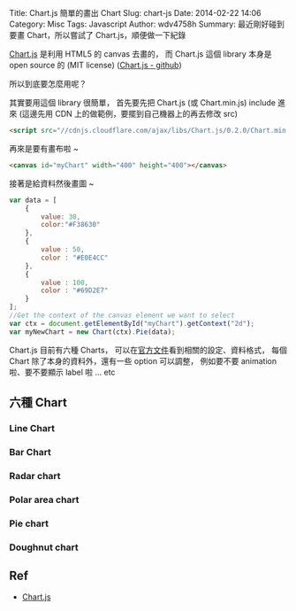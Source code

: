 Title: Chart.js 簡單的畫出 Chart
Slug: chart-js
Date: 2014-02-22 14:06
Category: Misc
Tags: Javascript
Author: wdv4758h
Summary: 最近剛好碰到要畫 Chart，所以嘗試了 Chart.js，順便做一下紀錄

<script src="//cdnjs.cloudflare.com/ajax/libs/Chart.js/0.2.0/Chart.min.js"></script>

[Chart.js](http://www.chartjs.org/) 是利用 HTML5 的 canvas 去畫的，
而 Chart.js 這個 library 本身是 open source 的 (MIT license) ([Chart.js - github](https://github.com/nnnick/Chart.js))

所以到底要怎麼用呢？

其實要用這個 library 很簡單，
首先要先把 Chart.js (或 Chart.min.js) include 進來 (這邊先用 CDN 上的做範例，要擺到自己機器上的再去修改 src)

```html
<script src="//cdnjs.cloudflare.com/ajax/libs/Chart.js/0.2.0/Chart.min.js"></script>
```

再來是要有畫布啦 ~

```html
<canvas id="myChart" width="400" height="400"></canvas>
```

接著是給資料然後畫圖 ~

```javascript
var data = [
    {
        value: 30,
        color:"#F38630"
    },
    {
        value : 50,
        color : "#E0E4CC"
    },
    {
        value : 100,
        color : "#69D2E7"
    }
];
//Get the context of the canvas element we want to select
var ctx = document.getElementById("myChart").getContext("2d");
var myNewChart = new Chart(ctx).Pie(data);
```

<canvas id="myChart" width="400" height="400"></canvas>
<script>
    var data = [
        {
            value: 30,
            color:"#F38630"
        },
        {
            value : 50,
            color : "#E0E4CC"
        },
        {
            value : 100,
            color : "#69D2E7"
        }
    ];
    var ctx = document.getElementById("myChart").getContext("2d");
    var myNewChart = new Chart(ctx).Pie(data);
</script>

Chart.js 目前有六種 Charts，
可以在[官方文件](http://www.chartjs.org/docs/)看到相關的設定、資料格式，
每個 Chart 除了本身的資料外，還有一些 option 可以調整，
例如要不要 animation 啦、要不要顯示 label 啦 ... etc

## 六種 Chart

### Line Chart

<canvas id="LineChart" width="800" height="400"></canvas>
<script>
var data = {
    labels : ["January","February","March","April","May","June","July"],
    datasets : [
        {
            fillColor : "rgba(220,220,220,0.5)",
            strokeColor : "rgba(220,220,220,1)",
            pointColor : "rgba(220,220,220,1)",
            pointStrokeColor : "#fff",
            data : [65,59,90,81,56,55,40]
        },
        {
            fillColor : "rgba(151,187,205,0.5)",
            strokeColor : "rgba(151,187,205,1)",
            pointColor : "rgba(151,187,205,1)",
            pointStrokeColor : "#fff",
            data : [28,48,40,19,96,27,100]
        }
    ]
};
var ctx = document.getElementById("LineChart").getContext("2d");
new Chart(ctx).Line(data);
</script>

### Bar Chart

<canvas id="BarChart" width="800" height="400"></canvas>
<script>
var data = {
    labels : ["January","February","March","April","May","June","July"],
    datasets : [
        {
            fillColor : "rgba(220,220,220,0.5)",
            strokeColor : "rgba(220,220,220,1)",
            data : [65,59,90,81,56,55,40]
        },
        {
            fillColor : "rgba(151,187,205,0.5)",
            strokeColor : "rgba(151,187,205,1)",
            data : [28,48,40,19,96,27,100]
        }
    ]
};
var ctx = document.getElementById("BarChart").getContext("2d");
new Chart(ctx).Bar(data);
</script>

### Radar chart

<canvas id="RadarChart" width="800" height="400"></canvas>
<script>
var data = {
    labels : ["Eating","Drinking","Sleeping","Designing","Coding","Partying","Running"],
    datasets : [
        {
            fillColor : "rgba(220,220,220,0.5)",
            strokeColor : "rgba(220,220,220,1)",
            pointColor : "rgba(220,220,220,1)",
            pointStrokeColor : "#fff",
            data : [65,59,90,81,56,55,40]
        },
        {
            fillColor : "rgba(151,187,205,0.5)",
            strokeColor : "rgba(151,187,205,1)",
            pointColor : "rgba(151,187,205,1)",
            pointStrokeColor : "#fff",
            data : [28,48,40,19,96,27,100]
        }
    ]
};
var ctx = document.getElementById("RadarChart").getContext("2d");
new Chart(ctx).Radar(data);
</script>

### Polar area chart

<canvas id="PolarChart" width="800" height="400"></canvas>
<script>
var data = [
    {
        value : 30,
        color: "#D97041"
    },
    {
        value : 90,
        color: "#C7604C"
    },
    {
        value : 24,
        color: "#21323D"
    },
    {
        value : 58,
        color: "#9D9B7F"
    },
    {
        value : 82,
        color: "#7D4F6D"
    },
    {
        value : 8,
        color: "#584A5E"
    }
];
var ctx = document.getElementById("PolarChart").getContext("2d");
new Chart(ctx).PolarArea(data);
</script>

### Pie chart

<canvas id="PieChart" width="800" height="400"></canvas>
<script>
var data = [
    {
        value: 30,
        color:"#F38630"
    },
    {
        value : 50,
        color : "#E0E4CC"
    },
    {
        value : 100,
        color : "#69D2E7"
    }
];
var ctx = document.getElementById("PieChart").getContext("2d");
new Chart(ctx).Pie(data);
</script>

### Doughnut chart

<canvas id="DoughnutChart" width="800" height="400"></canvas>
<script>
var data = [
    {
        value: 30,
        color:"#F7464A"
    },
    {
        value : 50,
        color : "#E2EAE9"
    },
    {
        value : 100,
        color : "#D4CCC5"
    },
    {
        value : 40,
        color : "#949FB1"
    },
    {
        value : 120,
        color : "#4D5360"
    }

];
var ctx = document.getElementById("DoughnutChart").getContext("2d");
new Chart(ctx).Doughnut(data);
</script>

## Ref

- [Chart.js](http://www.chartjs.org/)
